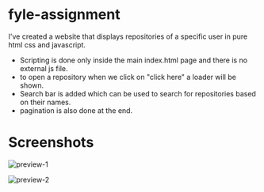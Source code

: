 # fyle-assignment
I've created a website that displays repositories of a specific user in pure html css and javascript.
- Scripting is done only inside the main index.html page and there is no external js file.
- to open a repository when we click on "click here" a loader will be shown.
- Search bar is added which can be used to search for repositories based on their names.
- pagination is also done at the end.

# Screenshots
  ![preview-1](https://github.com/sharma-droid/fyle-assignment/assets/157006158/547c8d9e-6dd4-4502-8394-a2705ee959dc)

  
![preview-2](https://github.com/sharma-droid/fyle-assignment/assets/157006158/8b44a91b-5207-4bc8-937a-0a8e399abc3e)
 
